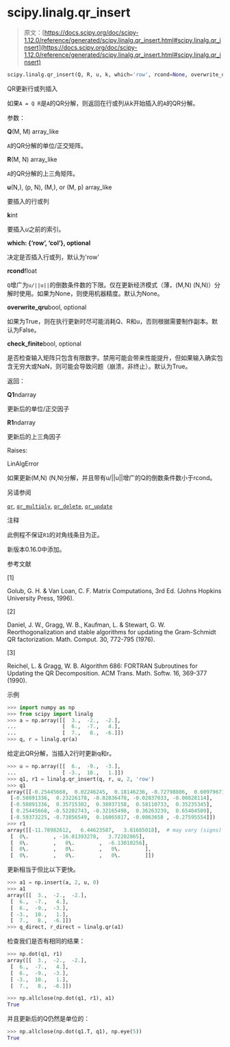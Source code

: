 # scipy.linalg.qr_insert

> 原文：[https://docs.scipy.org/doc/scipy-1.12.0/reference/generated/scipy.linalg.qr_insert.html#scipy.linalg.qr_insert](https://docs.scipy.org/doc/scipy-1.12.0/reference/generated/scipy.linalg.qr_insert.html#scipy.linalg.qr_insert)

```py
scipy.linalg.qr_insert(Q, R, u, k, which='row', rcond=None, overwrite_qru=False, check_finite=True)
```

QR更新行或列插入

如果`A = Q R`是`A`的QR分解，则返回在行或列从k开始插入的`A`的QR分解。

参数：

**Q**(M, M) array_like

`A`的QR分解的单位/正交矩阵。

**R**(M, N) array_like

`A`的QR分解的上三角矩阵。

**u**(N,), (p, N), (M,), or (M, p) array_like

要插入的行或列

**k**int

要插入*u*之前的索引。

**which: {‘row’, ‘col’}, optional**

决定是否插入行或列，默认为'row'

**rcond**float

`Q`增广为`u/||u||`的倒数条件数的下限。仅在更新经济模式（薄，(M,N) (N,N)）分解时使用。如果为None，则使用机器精度。默认为None。

**overwrite_qru**bool, optional

如果为True，则在执行更新时尽可能消耗Q、R和u，否则根据需要制作副本。默认为False。

**check_finite**bool, optional

是否检查输入矩阵只包含有限数字。禁用可能会带来性能提升，但如果输入确实包含无穷大或NaN，则可能会导致问题（崩溃，非终止）。默认为True。

返回：

**Q1**ndarray

更新后的单位/正交因子

**R1**ndarray

更新后的上三角因子

Raises:

LinAlgError

如果更新(M,N) (N,N)分解，并且带有u/||u||增广的Q的倒数条件数小于rcond。

另请参阅

[`qr`](https://docs.scipy.org/doc/scipy-1.12.0/reference/generated/scipy.linalg.qr.html#scipy.linalg.qr "scipy.linalg.qr"), [`qr_multiply`](https://docs.scipy.org/doc/scipy-1.12.0/reference/generated/scipy.linalg.qr_multiply.html#scipy.linalg.qr_multiply "scipy.linalg.qr_multiply"), [`qr_delete`](https://docs.scipy.org/doc/scipy-1.12.0/reference/generated/scipy.linalg.qr_delete.html#scipy.linalg.qr_delete "scipy.linalg.qr_delete"), [`qr_update`](https://docs.scipy.org/doc/scipy-1.12.0/reference/generated/scipy.linalg.qr_update.html#scipy.linalg.qr_update "scipy.linalg.qr_update")

注释

此例程不保证`R1`的对角线条目为正。

新版本0.16.0中添加。

参考文献

[1]

Golub, G. H. & Van Loan, C. F. Matrix Computations, 3rd Ed. (Johns Hopkins University Press, 1996).

[2]

Daniel, J. W., Gragg, W. B., Kaufman, L. & Stewart, G. W. Reorthogonalization and stable algorithms for updating the Gram-Schmidt QR factorization. Math. Comput. 30, 772-795 (1976).

[3]

Reichel, L. & Gragg, W. B. Algorithm 686: FORTRAN Subroutines for Updating the QR Decomposition. ACM Trans. Math. Softw. 16, 369-377 (1990).

示例

```py
>>> import numpy as np
>>> from scipy import linalg
>>> a = np.array([[  3.,  -2.,  -2.],
...               [  6.,  -7.,   4.],
...               [  7.,   8.,  -6.]])
>>> q, r = linalg.qr(a) 
```

给定此QR分解，当插入2行时更新q和r。

```py
>>> u = np.array([[  6.,  -9.,  -3.],
...               [ -3.,  10.,   1.]])
>>> q1, r1 = linalg.qr_insert(q, r, u, 2, 'row')
>>> q1
array([[-0.25445668,  0.02246245,  0.18146236, -0.72798806,  0.60979671],  # may vary (signs)
 [-0.50891336,  0.23226178, -0.82836478, -0.02837033, -0.00828114],
 [-0.50891336,  0.35715302,  0.38937158,  0.58110733,  0.35235345],
 [ 0.25445668, -0.52202743, -0.32165498,  0.36263239,  0.65404509],
 [-0.59373225, -0.73856549,  0.16065817, -0.0063658 , -0.27595554]])
>>> r1
array([[-11.78982612,   6.44623587,   3.81685018],  # may vary (signs)
 [  0\.        , -16.01393278,   3.72202865],
 [  0\.        ,   0\.        ,  -6.13010256],
 [  0\.        ,   0\.        ,   0\.        ],
 [  0\.        ,   0\.        ,   0\.        ]]) 
```

更新相当于但比以下更快。

```py
>>> a1 = np.insert(a, 2, u, 0)
>>> a1
array([[  3.,  -2.,  -2.],
 [  6.,  -7.,   4.],
 [  6.,  -9.,  -3.],
 [ -3.,  10.,   1.],
 [  7.,   8.,  -6.]])
>>> q_direct, r_direct = linalg.qr(a1) 
```

检查我们是否有相同的结果：

```py
>>> np.dot(q1, r1)
array([[  3.,  -2.,  -2.],
 [  6.,  -7.,   4.],
 [  6.,  -9.,  -3.],
 [ -3.,  10.,   1.],
 [  7.,   8.,  -6.]]) 
```

```py
>>> np.allclose(np.dot(q1, r1), a1)
True 
```

并且更新后的Q仍然是单位的：

```py
>>> np.allclose(np.dot(q1.T, q1), np.eye(5))
True 
```
